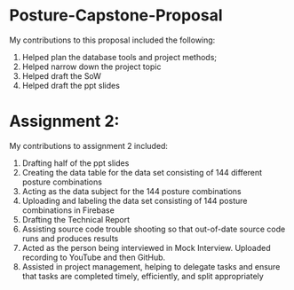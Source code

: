 # Posture-Capstone-Proposal

My contributions to this proposal included the following:
1) Helped plan the database tools and project methods;
2) Helped narrow down the project topic
3) Helped draft the SoW
4) Helped draft the ppt slides


# Assignment 2:
My contributions to assignment 2 included:
1) Drafting half of the ppt slides
2) Creating the data table for the data set consisting of 144 different posture combinations
3) Acting as the data subject for the 144 posture combinations
4) Uploading and labeling the data set consisting of 144 posture combinations in Firebase
5) Drafting the Technical Report
6) Assisting source code trouble shooting so that out-of-date source code runs and produces results
7) Acted as the person being interviewed in Mock Interview.  Uploaded recording to YouTube and then GitHub.
8) Assisted in project management, helping to delegate tasks and ensure that tasks are completed timely, efficiently, and split appropriately
